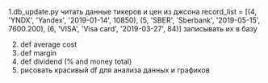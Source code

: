 1.db_update.py
читать данные тикеров и цен из джсона
record_list = [(4, 'YNDX', 'Yandex', '2019-01-14', 10850),
                       (5, 'SBER', 'Sberbank', '2019-05-15', 7600.200),
                       (6, 'VISA', 'Visa card', '2019-03-27', 84)]
записывать их в базу

2. def average cost
3. def margin
4. def dividend (% and money total)
5. рисовать красивый df  для анализа данных и графиков
